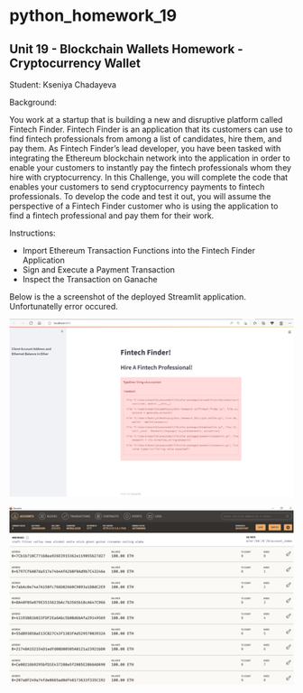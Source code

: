 # python_homework_19
## Unit 19 - Blockchain Wallets Homework - Cryptocurrency Wallet
Student: Kseniya Chadayeva

Background:

You work at a startup that is building a new and disruptive platform called Fintech Finder. Fintech Finder is an application that its customers can use to find fintech professionals from among a list of candidates, hire them, and pay them. As Fintech Finder’s lead developer, you have been tasked with integrating the Ethereum blockchain network into the application in order to enable your customers to instantly pay the fintech professionals whom they hire with cryptocurrency.
In this Challenge, you will complete the code that enables your customers to send cryptocurrency payments to fintech professionals. To develop the code and test it out, you will assume the perspective of a Fintech Finder customer who is using the application to find a fintech professional and pay them for their work.

Instructions:

* Import Ethereum Transaction Functions into the Fintech Finder Application
* Sign and Execute a Payment Transaction
* Inspect the Transaction on Ganache

Below is the a screenshot of the deployed Streamlit application. Unfortunatelly error occured.

![streamlit running](Screenshot_5.png) 

![genache running](Screenshot_6.png) 
